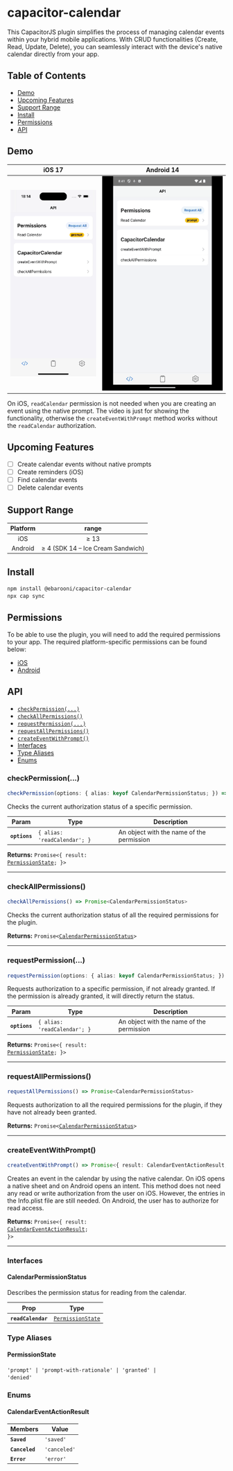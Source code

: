 # capacitor-calendar

This CapacitorJS plugin simplifies the process of managing calendar events within your hybrid mobile applications. 
With CRUD functionalities (Create, Read, Update, Delete), you can seamlessly interact with the device's native 
calendar directly from your app.

## Table of Contents

- [Demo](#demo)
- [Upcoming Features](#upcoming-features)
- [Support Range](#support-range)
- [Install](#install)
- [Permissions](#permissions)
- [API](#api)

## Demo


|                 iOS 17                 |                 Android 14                 |
|:--------------------------------------:|:------------------------------------------:|
| ![](./example/src/assets/ios-demo.gif) | ![](./example/src/assets/android-demo.gif) |

On iOS, `readCalendar` permission is not needed when you are creating an event using the native prompt. 
The video is just for showing the functionality, otherwise the `createEventWithPrompt` method works without the `readCalendar` authorization.

## Upcoming Features

- [ ] Create calendar events without native prompts
- [ ] Create reminders (iOS)
- [ ] Find calendar events
- [ ] Delete calendar events

## Support Range

|  Platform  |                range                 |
|:----------:|:------------------------------------:|
|    iOS     |               &ge; 13                |
|  Android   | &ge; 4 (SDK 14 – Ice Cream Sandwich) |

## Install

```bash
npm install @ebarooni/capacitor-calendar
npx cap sync
```

## Permissions

To be able to use the plugin, you will need to add the required permissions to your app. The required platform-specific 
permissions can be found below:

* [iOS](./ios/PERMISSIONS.md)
* [Android](./android/PERMISSIONS.md)

## API

<docgen-index>

* [`checkPermission(...)`](#checkpermission)
* [`checkAllPermissions()`](#checkallpermissions)
* [`requestPermission(...)`](#requestpermission)
* [`requestAllPermissions()`](#requestallpermissions)
* [`createEventWithPrompt()`](#createeventwithprompt)
* [Interfaces](#interfaces)
* [Type Aliases](#type-aliases)
* [Enums](#enums)

</docgen-index>

<docgen-api>
<!--Update the source file JSDoc comments and rerun docgen to update the docs below-->

### checkPermission(...)

```typescript
checkPermission(options: { alias: keyof CalendarPermissionStatus; }) => Promise<{ result: PermissionState; }>
```

Checks the current authorization status of a specific permission.

| Param         | Type                                    | Description                               |
| ------------- | --------------------------------------- | ----------------------------------------- |
| **`options`** | <code>{ alias: 'readCalendar'; }</code> | An object with the name of the permission |

**Returns:** <code>Promise&lt;{ result: <a href="#permissionstate">PermissionState</a>; }&gt;</code>

--------------------


### checkAllPermissions()

```typescript
checkAllPermissions() => Promise<CalendarPermissionStatus>
```

Checks the current authorization status of all the required permissions for the plugin.

**Returns:** <code>Promise&lt;<a href="#calendarpermissionstatus">CalendarPermissionStatus</a>&gt;</code>

--------------------


### requestPermission(...)

```typescript
requestPermission(options: { alias: keyof CalendarPermissionStatus; }) => Promise<{ result: PermissionState; }>
```

Requests authorization to a specific permission, if not already granted.
If the permission is already granted, it will directly return the status.

| Param         | Type                                    | Description                               |
| ------------- | --------------------------------------- | ----------------------------------------- |
| **`options`** | <code>{ alias: 'readCalendar'; }</code> | An object with the name of the permission |

**Returns:** <code>Promise&lt;{ result: <a href="#permissionstate">PermissionState</a>; }&gt;</code>

--------------------


### requestAllPermissions()

```typescript
requestAllPermissions() => Promise<CalendarPermissionStatus>
```

Requests authorization to all the required permissions for the plugin, if they have not already been granted.

**Returns:** <code>Promise&lt;<a href="#calendarpermissionstatus">CalendarPermissionStatus</a>&gt;</code>

--------------------


### createEventWithPrompt()

```typescript
createEventWithPrompt() => Promise<{ result: CalendarEventActionResult; }>
```

Creates an event in the calendar by using the native calendar.
On iOS opens a native sheet and on Android opens an intent.
This method does not need any read or write authorization from the user on iOS. However, the entries in the Info.plist file are still needed.
On Android, the user has to authorize for read access.

**Returns:** <code>Promise&lt;{ result: <a href="#calendareventactionresult">CalendarEventActionResult</a>; }&gt;</code>

--------------------


### Interfaces


#### CalendarPermissionStatus

Describes the permission status for reading from the calendar.

| Prop               | Type                                                        |
| ------------------ | ----------------------------------------------------------- |
| **`readCalendar`** | <code><a href="#permissionstate">PermissionState</a></code> |


### Type Aliases


#### PermissionState

<code>'prompt' | 'prompt-with-rationale' | 'granted' | 'denied'</code>


### Enums


#### CalendarEventActionResult

| Members        | Value                   |
| -------------- | ----------------------- |
| **`Saved`**    | <code>'saved'</code>    |
| **`Canceled`** | <code>'canceled'</code> |
| **`Error`**    | <code>'error'</code>    |

</docgen-api>
